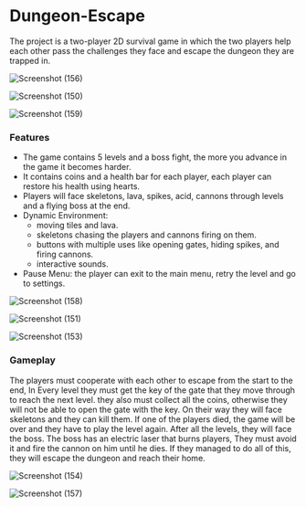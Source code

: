 # Dungeon-Escape
The project is a two-player 2D survival game in which the two players help each other pass the challenges they face and escape the dungeon they are trapped in.

![Screenshot (156)](https://github.com/omarfarouk311/Dungeon-Escape/assets/94127731/4f03a1cb-b44c-4866-83f7-a918b8d94f06)

![Screenshot (150)](https://github.com/omarfarouk311/Dungeon-Escape/assets/94127731/3bad320f-09fa-4dcc-880a-e813bedf1575)

![Screenshot (159)](https://github.com/omarfarouk311/Dungeon-Escape/assets/94127731/4ca27973-d49c-4519-88b1-d909e768f6e1)

<h3> Features </h3>

* The game contains 5 levels and a boss fight, the more you advance in the game it becomes harder.
* It contains coins and a health bar for each player, each player can restore his health using hearts.
* Players will face skeletons, lava, spikes, acid, cannons through levels and a flying boss at the end.
* Dynamic Environment:
  - moving tiles and lava.
  - skeletons chasing the players and cannons firing on them.
  - buttons with multiple uses like opening gates, hiding spikes, and firing cannons.
  - interactive sounds.
* Pause Menu: the player can exit to the main menu, retry the level and go to settings.

![Screenshot (158)](https://github.com/omarfarouk311/Dungeon-Escape/assets/94127731/c302b88b-9c38-4312-a146-6f72b0515ef5)

![Screenshot (151)](https://github.com/omarfarouk311/Dungeon-Escape/assets/94127731/5ec4e3b8-ec21-4264-bcba-96f26df20d86)

![Screenshot (153)](https://github.com/omarfarouk311/Dungeon-Escape/assets/94127731/56f55873-5214-4db1-82ba-e5d179f7e30f)

<h3> Gameplay </h3>

The players must cooperate with each other to escape from the start to the end, In Every level they must get the key of the gate that they move through to reach the next level. they also must collect all the coins, otherwise they will not be able to open the gate with the key. On their way they will face skeletons and they can kill them. If one of the players died, the game will be over and they have to play the level again. After all the levels, they will face the boss. The boss has an electric laser that burns players, They must avoid it and fire the cannon on him until he dies. If they managed to do all of this, they will escape the dungeon and reach their home.

![Screenshot (154)](https://github.com/omarfarouk311/Dungeon-Escape/assets/94127731/08120c3f-a3fe-4dc7-ab68-4c96ddcc6897)

![Screenshot (157)](https://github.com/omarfarouk311/Dungeon-Escape/assets/94127731/50e7fc4f-19c0-4aed-b221-1da625b91944)
